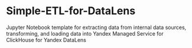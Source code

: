 # Simple-ETL-for-DataLens
Jupyter Notebook template for extracting data from internal data sources, transforming, and loading data into Yandex Managed Service for ClickHouse for Yandex DataLens
